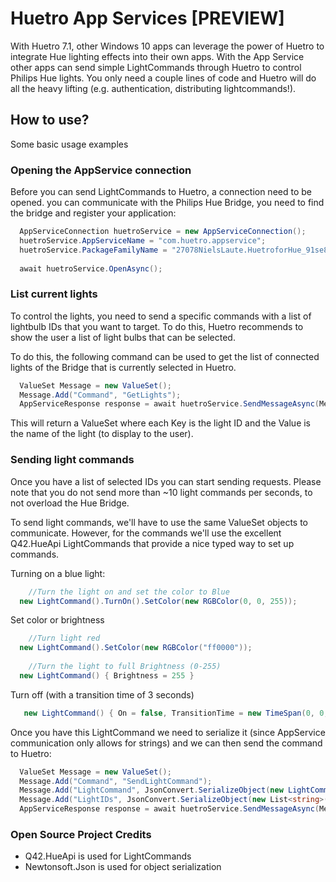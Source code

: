 Huetro App Services [PREVIEW]
=========

With Huetro 7.1, other Windows 10 apps can leverage the power of Huetro to integrate Hue lighting effects into their own apps. With the App Service other apps can send simple LightCommands through Huetro to control Philips Hue lights. You only need a couple lines of code and Huetro will do all the heavy lifting (e.g. authentication, distributing lightcommands!).

## How to use?
Some basic usage examples

### Opening the AppService connection
Before you can send LightCommands to Huetro, a connection need to be opened. you can communicate with the Philips Hue Bridge, you need to find the bridge and register your application:

```cs
  AppServiceConnection huetroService = new AppServiceConnection();
  huetroService.AppServiceName = "com.huetro.appservice";
  huetroService.PackageFamilyName = "27078NielsLaute.HuetroforHue_91se88q2mhfz2";
  
  await huetroService.OpenAsync();
```
	

### List current lights
To control the lights, you need to send a specific commands with a list of lightbulb IDs that you want to target. To do this, Huetro recommends to show the user a list of light bulbs that can be selected.

To do this, the following command can be used to get the list of connected lights of the Bridge that is currently selected in Huetro.

```cs
  ValueSet Message = new ValueSet();
  Message.Add("Command", "GetLights");
  AppServiceResponse response = await huetroService.SendMessageAsync(Message);
```
This will return a ValueSet where each Key is the light ID and the Value is the name of the light (to display to the user).


### Sending light commands
Once you have a list of selected IDs you can start sending requests. Please note that you do not send more than ~10 light commands per seconds, to not overload the Hue Bridge.

To send light commands, we'll have to use the same ValueSet objects to communicate. However, for the commands we'll use the excellent Q42.HueApi LightCommands that provide a nice typed way to set up commands.

Turning on a blue light:
```cs
	//Turn the light on and set the color to Blue
  new LightCommand().TurnOn().SetColor(new RGBColor(0, 0, 255));
```

Set color or brightness
```cs
	//Turn light red
  new LightCommand().SetColor(new RGBColor("ff0000"));
	
	//Turn the light to full Brightness (0-255)
  new LightCommand() { Brightness = 255 }
```

Turn off (with a transition time of 3 seconds)
```cs
   new LightCommand() { On = false, TransitionTime = new TimeSpan(0, 0, 3));
```


Once you have this LightCommand we need to serialize it (since AppService communication only allows for strings) and we can then send the command to Huetro:



```cs
  ValueSet Message = new ValueSet();
  Message.Add("Command", "SendLightCommand");
  Message.Add("LightCommand", JsonConvert.SerializeObject(new LightCommand().TurnOn(), Formatting.None, new JsonSerializerSettings { NullValueHandling = NullValueHandling.Ignore }));
  Message.Add("LightIDs", JsonConvert.SerializeObject(new List<string>() { "1", "2" }, Formatting.None, new JsonSerializerSettings { NullValueHandling = NullValueHandling.Ignore }));
  AppServiceResponse response = await huetroService.SendMessageAsync(Message);
```


### Open Source Project Credits

* Q42.HueApi is used for LightCommands
* Newtonsoft.Json is used for object serialization
